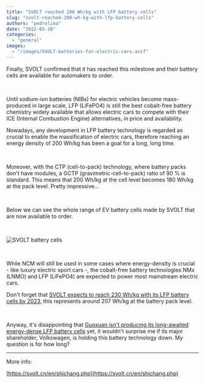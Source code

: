 ```yaml
---
title: "SVOLT reached 200 Wh/kg with LFP battery cells"
slug: "svolt-reached-200-wh-kg-with-lfp-battery-cells"
authors: "pedrolima"
date: "2022-03-28"
categories: 
  - "general"
images: 
  - "/images/SVOLT-batteries-for-electric-cars.avif"
---
```


Finally, SVOLT confirmed that it has reached this milestone and their battery cells are available for automakers to order.

 

Until sodium-ion batteries (NIBs) for electric vehicles become mass-produced in large scale, LFP (LiFePO4) is still the best cobalt-free battery chemistry widely available that allows electric cars to compete with their ICE (Internal Combustion Engine) alternatives, in price and availability.

Nowadays, any development in LFP battery technology is regarded as crucial to enable the massification of electric cars, therefore reaching an energy density of 200 Wh/kg has been a goal for a long, long time.

 

Moreover, with the CTP (cell-to-pack) technology, where battery packs don't have modules, a GCTP (gravimetric-cell-to-pack) ratio of 90 % is standard. This means that 200 Wh/kg at the cell level becomes 180 Wh/kg at the pack level. Pretty impressive...

 

Below we can see the whole range of EV battery cells made by SVOLT that are now available to order.

 

![SVOLT battery cells](images/SVOLT-battery-cells.avif)

 

While NCM will still be used in some cases where energy-density is crucial - like luxury electric sport cars -, the cobalt-free battery technologies NMx (LNMO) and LFP (LiFePO4) are expected to power most mainstream electric cars.

Don't forget that [SVOLT expects to reach 230 Wh/kg with its LFP battery cells by 2023](/2021/11/22/svolt-unveils-its-second-generation-l600-short-blade-battery/), this represents around 207 Wh/kg at the battery pack level.

 

Anyway, it's disappointing that [Guoxuan isn't producing its long-awaited energy-dense LFP battery cells](/2021/01/10/guoxuan-unveils-a-cobalt-free-lfp-pouch-battery-cell-with-212-wh-kg/) yet, it wouldn't surprise me if its major shareholder, Volkswagen, is holding this battery technology down. My question is for how long?

---

More info:

[https://svolt.cn/en/shichang.php](https://svolt.cn/en/shichang.php)
